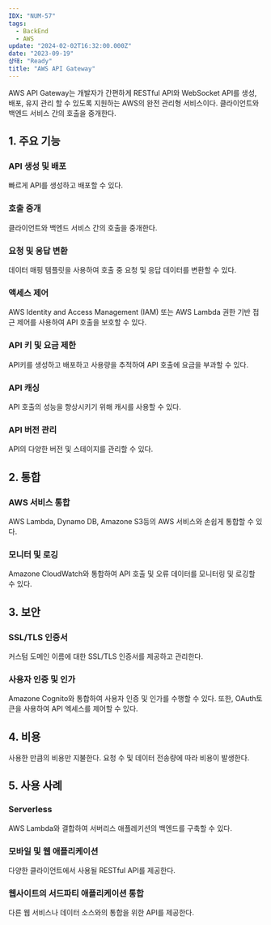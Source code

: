 ```yaml
---
IDX: "NUM-57"
tags:
  - BackEnd
  - AWS
update: "2024-02-02T16:32:00.000Z"
date: "2023-09-19"
상태: "Ready"
title: "AWS API Gateway"
---
```

AWS API Gateway는 개발자가 간편하게 RESTful API와 WebSocket API를 생성, 배포, 유지 관리 할 수 있도록 지원하는 AWS의 완전 관리형 서비스이다. 클라이언트와 백엔드 서비스 간의 호출을 중개한다.

## 1. 주요 기능

### API 생성 및 배포

빠르게 API를 생성하고 배포할 수 있다.

### 호출 중개

클라이언트와 백엔드 서비스 간의 호출을 중개한다.

### 요청 및 응답 변환

데이터 매핑 템플릿을 사용하여 호출 중 요청 및 응답 데이터를 변환할 수 있다.

### 액세스 제어

AWS Identity and Access Management (IAM) 또는 AWS Lambda 권한 기반 접근 제어를 사용하여 API 호출을 보호할 수 있다.

### API 키 및 요금 제한

API키를 생성하고 배포하고 사용량을 추적하여 API 호출에 요금을 부과할 수 있다.

### API 캐싱

API 호출의 성능을 향상시키기 위해 캐시를 사용할 수 있다.

### API 버전 관리

API의 다양한 버전 및 스테이지를 관리할 수 있다.

## 2. 통합

### AWS 서비스 통합

AWS Lambda, Dynamo DB, Amazone S3등의 AWS 서비스와 손쉽게 통합할 수 있다.

### 모니터 및 로깅

Amazone CloudWatch와 통합하여 API 호출 및 오류 데이터를 모니터링 및 로깅할 수 있다.

## 3. 보안

### SSL/TLS 인증서

커스텀 도메인 이름에 대한 SSL/TLS 인증서를 제공하고 관리한다.

### 사용자 인증 및 인가

Amazone Cognito와 통합하여 사용자 인증 및 인가를 수행할 수 있다. 또한, OAuth토큰을 사용하여 API 엑세스를 제어할 수 있다.

## 4. 비용

사용한 만큼의 비용만 지불한다. 요청 수 및 데이터 전송량에 따라 비용이 발생한다.

## 5. 사용 사례

### Serverless

AWS Lambda와 결합하여 서버리스 애플레키션의 백엔드를 구축할 수 있다.

### 모바일 및 웹 애플리케이션

다양한 클라이언트에서 사용될 RESTful API를 제공한다.

### 웹사이트의 서드파티 애플리케이션 통합

다른 웹 서비스나 데이터 소스와의 통합을 위한 API를 제공한다.



